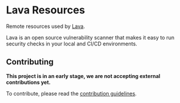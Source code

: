 # Lava Resources

Remote resources used by [Lava][lava].

Lava is an open source vulnerability scanner that makes it easy to run
security checks in your local and CI/CD environments.

## Contributing

**This project is in an early stage, we are not accepting external
contributions yet.**

To contribute, please read the [contribution
guidelines][contributing].


[lava]: https://github.com/adevinta/lava
[contributing]: /CONTRIBUTING.md
